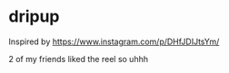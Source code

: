 # dripup
Inspired by https://www.instagram.com/p/DHfJDIJtsYm/

2 of my friends liked the reel so uhhh 
